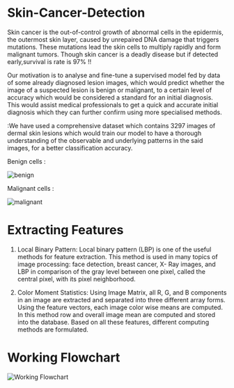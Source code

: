 # Skin-Cancer-Detection

Skin cancer is the out-of-control growth of abnormal cells in the epidermis, the outermost skin layer, caused by unrepaired DNA damage that triggers mutations. These mutations lead the skin cells to multiply rapidly and form malignant tumors.
Though skin cancer is a deadly disease but if detected early,survival is rate is 97% !!

Our motivation is to analyse and fine-tune a supervised model fed by data of some already diagnosed lesion images, which would predict whether the image of a suspected lesion is benign or malignant, to a certain level of accuracy which would be considered a standard for an initial diagnosis. This would assist medical professionals to get a quick and accurate initial diagnosis which they can further confirm using more specialised methods.

:We have used a comprehensive dataset which contains 3297 images of dermal skin lesions which would train our model to have a thorough understanding of the observable and underlying patterns in the said images, for a better classification accuracy.

Benign cells :

![benign](https://user-images.githubusercontent.com/82201510/128613197-ee8fae63-dc7d-4782-8190-dbe35578b403.png)

Malignant cells :

![malignant](https://user-images.githubusercontent.com/82201510/128613203-1a775d57-2e86-4ee7-a0e0-9edd9c7dd3b7.png)


# Extracting Features

1. Local Binary Pattern:
   Local binary pattern (LBP) is one of the useful methods for feature extraction. This method is used in many topics of image processing: face detection, breast cancer, X- Ray      images, and LBP in comparison of the gray level between one pixel, called the central pixel, with its pixel neighborhood.
   
   
2. Color Moment Statistics:
    Using Image Matrix, all R, G, and B components in an image are extracted and separated into three different array forms. Using the feature vectors, each image color wise means     are computed. In this method row and overall image mean are computed and stored into the database. Based on all these features, different computing methods are formulated.
    
# Working Flowchart

![Working Flowchart](https://user-images.githubusercontent.com/82201510/128613382-a048ef71-5c31-4421-9504-5f199e2f1e4f.png)


